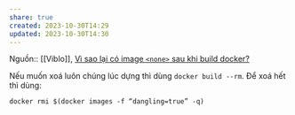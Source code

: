 ```yaml
---
share: true
created: 2023-10-30T14:29
updated: 2023-10-30T14:30
---
```

Nguồn:: [[Viblo]], [Vì sao lại có image `<none>` sau khi build docker?](https://viblo.asia/p/vi-sao-lai-co-image-none-sau-khi-build-docker-L4x5xvBgZBM)

Nếu muốn xoá luôn chúng lúc dựng thì dùng `docker build --rm`. Để xoá hết thì dùng:
```
docker rmi $(docker images -f “dangling=true” -q)
```
